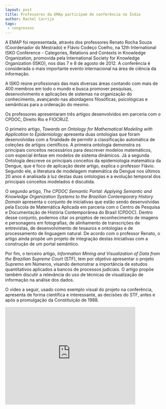 ```yaml
---
layout: post
title: Professores da EMAp participam de conferência na Índia
author: Rachel Carrijo
tags:
 - congressos
---
```


A EMAP foi representada, através dos professores Renato Rocha Souza
(Coordenador do Mestrado) e Flávio Codeço Coelho, na 12th
International ISKO Conference - Categories, Relations and Contexts in
Knowledge Organization, promovida pela International Society for
Knowledge Organization (ISKO), nos dias 7 e 8 de agosto de 2012.  A
conferência é considerada o mais importante evento internacional na
área de ciência da informação.

A ISKO reúne profissionais das mais diversas áreas contando com mais
de 400 membros em todo o mundo e busca promover pesquisas,
desenvolvimento e aplicações de sistemas na organização do
conhecimento, avançando nas abordagens filosóficas, psicológicas e
semânticas para a ordenação do mesmo.

Os professores apresentaram três artigos desenvolvidos em parceria com
o CPDOC, Direito Rio e FIOCRUZ.
 
O primeiro artigo, *Towards an Ontology for Mathematical Modeling with
Application to Epidemiology* apresenta duas ontologias que foram
desenvolvidas com a finalidade de permitir a classificação automática
de coleções de artigos científicos. A primeira ontologia demonstra os
principais conceitos necessários para descrever modelos matemáticos,
com especial ênfase em modelos de sistema dinâmicos.  Já a segunda
Ontologia descreve os principais conceitos da epidemiologia matemática
da Dengue, que é foco de aplicação deste artigo, explica o professor
Flávio.  Segundo ele, a literatura de modelagem matemática da Dengue
nos últimos 20 anos é analisada à luz destas duas ontologias e a
evolução temporal dos principais conceitos modelados é discutida.

O segundo artigo, *The CPDOC Semantic Portal: Applying Semantic and
Knowledge Organization Systems to the Brazilian Contemporary History
Domain* apresenta o conjunto de iniciativas que estão sendo
desenvolvidas pela Escola de Matemática Aplicada em parceria com o
Centro de Pesquisa e Documentação de História Contemporânea do Brasil
(CPDOC). Dentro desse conjunto, podemos citar os projetos de
reconhecimento de imagens e personagens em fotografias; de alinhamento
de transcrições de entrevistas, de desenvolvimento de tesauros e
ontologias e de processamento de linguagem natural.  De acordo com o
professor Renato, o artigo ainda propõe um projeto de integração
destas iniciativas com a construção de um portal semântico.

Por fim, o terceiro artigo, *Information Mining and Visualization of
Data from the Brazilian Supreme Court* (STF), tem por objetivo
apresentar o projeto Supremo em Números, visando demonstrar a
importância de estudos quantitativos aplicados a bancos de processos
judiciais. O artigo propõe também discutir a relevância do uso de
técnicas de visualização de informação na análise dos dados.

O vídeo a seguir, usado como exemplo visual do projeto na conferência,
apresenta de forma científica e interessante, as decisões do STF,
antes e após a promulgação da Constituição de 1988.

<iframe width="420" height="315" src="http://www.youtube.com/embed/ohZgKOxW9DA?rel=0" frameborder="0" allowfullscreen></iframe>


